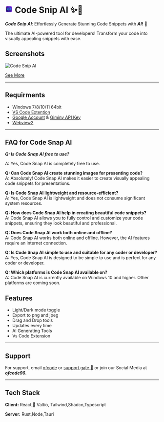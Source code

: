 
#  <img src='Code-Snip-AI.png' width=25 height=25 /> Code Snip AI  ✨📸

***Code Snip AI***: Effortlessly Generate Stunning Code Snippets with ***AI!*** 🌟

The ultimate AI-powered tool for developers! Transform your code into visually appealing snippets with ease.


## Screenshots

![Code Snip AI](https://github.com/ofcode96/code-snip-ai-release/blob/main/screen-shots/some%20explains.gif?raw=true)

[See More ](./SCREENSHOTS.md)


---

## Requirments

- Windows 7/8/10/11 64bit
- [VS Code Extention](https://marketplace.visualstudio.com/items?itemName=ofcode96.code-snip-ai)
- [Google Account](https://mail.google.com/mail/u/0/) & [Giminy API Key](https://ai.google.dev/gemini-api/docs/api-key)
- [Webview2](https://developer.microsoft.com/en-us/microsoft-edge/webview2)

---

## FAQ for Code Snap AI

***Q: Is Code Snap AI free to use?***  

A: Yes, Code Snap AI is completely free to use.

**Q: Can Code Snap AI create stunning images for presenting code?**  
A: Absolutely! Code Snap AI makes it easier to create visually appealing code snippets for presentations.

**Q: Is Code Snap AI lightweight and resource-efficient?**  
A: Yes, Code Snap AI is lightweight and does not consume significant system resources.

**Q: How does Code Snap AI help in creating beautiful code snippets?**  
A: Code Snap AI allows you to fully control and customize your code snippets, ensuring they look beautiful and professional.

**Q: Does Code Snap AI work both online and offline?**  
A: Code Snap AI works both online and offline. However, the AI features require an internet connection.

**Q: Is Code Snap AI simple to use and suitable for any coder or developer?**  
A: Yes, Code Snap AI is designed to be simple to use and is perfect for any coder or developer.

**Q: Which platforms is Code Snap AI available on?**  
A: Code Snap AI is currently available on Windows 10 and higher. Other platforms are coming soon.

## Features

- Light/Dark mode toggle
- Export to png and jpeg
- Drag and Drop tools
- Updates every time
- AI Generating Tools
- Vs Code Extension

---

## Support

For support, email [ofcode](ofcode96@gmail.com) or [support gate 🤑](https://ofcode-support-gate.blogspot.com/)  or join our Social Media at ***ofcode96***.

---

## Tech Stack

**Client:** React, ٍValtio, Tailwind,Shadcn,Typescript

**Server:** Rust,Node,Tauri


